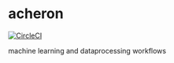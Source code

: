 # acheron

[![CircleCI](https://circleci.com/gh/superphy/acheron.svg?style=svg)](https://circleci.com/gh/superphy/acheron)

machine learning and dataprocessing workflows
